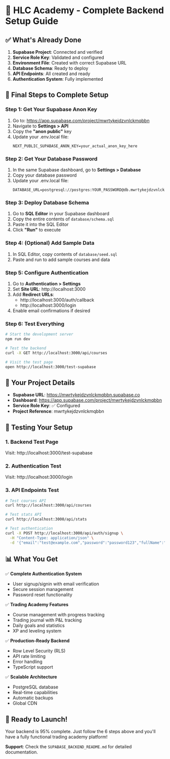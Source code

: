 
# 🚀 HLC Academy - Complete Backend Setup Guide

## ✅ What's Already Done

1. **Supabase Project**: Connected and verified
2. **Service Role Key**: Validated and configured
3. **Environment File**: Created with correct Supabase URL
4. **Database Schema**: Ready to deploy
5. **API Endpoints**: All created and ready
6. **Authentication System**: Fully implemented

## 🔑 Final Steps to Complete Setup

### Step 1: Get Your Supabase Anon Key

1. Go to: https://app.supabase.com/project/mwrtykejdzvnlckmqbbn
2. Navigate to **Settings > API**
3. Copy the **"anon public"** key
4. Update your .env.local file:
   ```
   NEXT_PUBLIC_SUPABASE_ANON_KEY=your_actual_anon_key_here
   ```

### Step 2: Get Your Database Password

1. In the same Supabase dashboard, go to **Settings > Database**
2. Copy your database password
3. Update your .env.local file:
   ```
   DATABASE_URL=postgresql://postgres:YOUR_PASSWORD@db.mwrtykejdzvnlckmqbbn.supabase.co:5432/postgres
   ```

### Step 3: Deploy Database Schema

1. Go to **SQL Editor** in your Supabase dashboard
2. Copy the entire contents of `database/schema.sql`
3. Paste it into the SQL Editor
4. Click **"Run"** to execute

### Step 4: (Optional) Add Sample Data

1. In SQL Editor, copy contents of `database/seed.sql`
2. Paste and run to add sample courses and data

### Step 5: Configure Authentication

1. Go to **Authentication > Settings**
2. Set **Site URL**: http://localhost:3000
3. Add **Redirect URLs**: 
   - http://localhost:3000/auth/callback
   - http://localhost:3000/login
4. Enable email confirmations if desired

### Step 6: Test Everything

```bash
# Start the development server
npm run dev

# Test the backend
curl -X GET http://localhost:3000/api/courses

# Visit the test page
open http://localhost:3000/test-supabase
```

## 🎯 Your Project Details

- **Supabase URL**: https://mwrtykejdzvnlckmqbbn.supabase.co
- **Dashboard**: https://app.supabase.com/project/mwrtykejdzvnlckmqbbn
- **Service Role Key**: ✅ Configured
- **Project Reference**: mwrtykejdzvnlckmqbbn

## 🧪 Testing Your Setup

### 1. Backend Test Page
Visit: http://localhost:3000/test-supabase

### 2. Authentication Test
Visit: http://localhost:3000/login

### 3. API Endpoints Test
```bash
# Test courses API
curl http://localhost:3000/api/courses

# Test stats API
curl http://localhost:3000/api/stats

# Test authentication
curl -X POST http://localhost:3000/api/auth/signup \
  -H "Content-Type: application/json" \
  -d '{"email":"test@example.com","password":"password123","fullName":"Test User"}'
```

## 📊 What You Get

✅ **Complete Authentication System**
- User signup/signin with email verification
- Secure session management
- Password reset functionality

✅ **Trading Academy Features**
- Course management with progress tracking
- Trading journal with P&L tracking
- Daily goals and statistics
- XP and leveling system

✅ **Production-Ready Backend**
- Row Level Security (RLS)
- API rate limiting
- Error handling
- TypeScript support

✅ **Scalable Architecture**
- PostgreSQL database
- Real-time capabilities
- Automatic backups
- Global CDN

## 🚀 Ready to Launch!

Your backend is 95% complete. Just follow the 6 steps above and you'll have a fully functional trading academy platform!

**Support**: Check the `SUPABASE_BACKEND_README.md` for detailed documentation.
